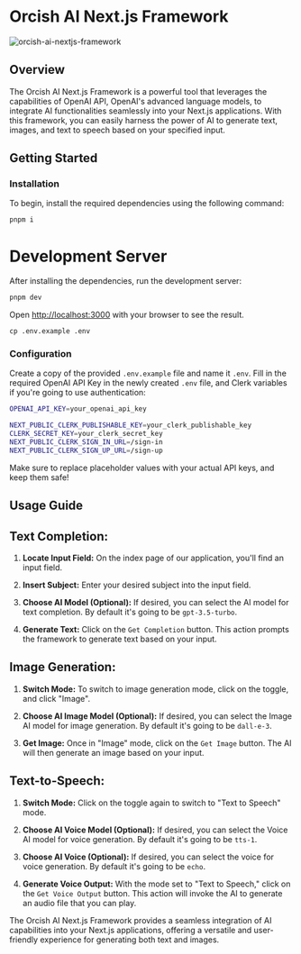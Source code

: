 # Orcish AI Next.js Framework

![orcish-ai-nextjs-framework](https://github.com/TheOrcDev/orcish-ai-nextjs-framework/assets/7549148/81f0102f-c201-4bbe-92e3-cc8012da9aca)

## Overview

The Orcish AI Next.js Framework is a powerful tool that leverages the capabilities of OpenAI API, OpenAI's advanced language models, to integrate AI functionalities seamlessly into your Next.js applications. With this framework, you can easily harness the power of AI to generate text, images, and text to speech based on your specified input.

## Getting Started

### Installation

To begin, install the required dependencies using the following command:

```bash
pnpm i
```

# Development Server

After installing the dependencies, run the development server:

```bash
pnpm dev
```

Open [http://localhost:3000](http://localhost:3000) with your browser to see the result.

`cp .env.example .env`

### Configuration

Create a copy of the provided `.env.example` file and name it `.env`. Fill in the required OpenAI API Key in the newly created `.env` file, and Clerk variables if you're going to use authentication:

```bash
OPENAI_API_KEY=your_openai_api_key

NEXT_PUBLIC_CLERK_PUBLISHABLE_KEY=your_clerk_publishable_key
CLERK_SECRET_KEY=your_clerk_secret_key
NEXT_PUBLIC_CLERK_SIGN_IN_URL=/sign-in
NEXT_PUBLIC_CLERK_SIGN_UP_URL=/sign-up
```

Make sure to replace placeholder values with your actual API keys, and keep them safe!

## Usage Guide

## Text Completion:

1. **Locate Input Field:** On the index page of our application, you'll find an input field.
   
2. **Insert Subject:** Enter your desired subject into the input field.

3. **Choose AI Model (Optional):** If desired, you can select the AI model for text completion. By default it's going to be `gpt-3.5-turbo`.
   
4. **Generate Text:** Click on the `Get Completion` button. This action prompts the framework to generate text based on your input.

## Image Generation:

1. **Switch Mode:** To switch to image generation mode, click on the toggle, and click "Image".

2. **Choose AI Image Model (Optional):** If desired, you can select the Image AI model for image generation. By default it's going to be `dall-e-3`.

3. **Get Image:** Once in "Image" mode, click on the `Get Image` button. The AI will then generate an image based on your input.

## Text-to-Speech:

1. **Switch Mode:** Click on the toggle again to switch to "Text to Speech" mode.

2. **Choose AI Voice Model (Optional):** If desired, you can select the Voice AI model for voice generation. By default it's going to be `tts-1`.

3. **Choose AI Voice (Optional):** If desired, you can select the voice for voice generation. By default it's going to be `echo`.
   
4. **Generate Voice Output:** With the mode set to "Text to Speech," click on the `Get Voice Output` button. This action will invoke the AI to generate an audio file that you can play.


The Orcish AI Next.js Framework provides a seamless integration of AI capabilities into your Next.js applications, offering a versatile and user-friendly experience for generating both text and images.

